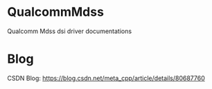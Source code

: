 # QualcommMdss
Qualcomm Mdss dsi driver documentations

# Blog
CSDN Blog: https://blog.csdn.net/meta_cpp/article/details/80687760
